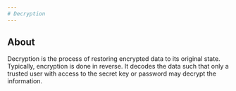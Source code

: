 ```yaml
--- 
# Decryption
---
```

## About
Decryption is the process of restoring encrypted data to its original state. Typically, encryption is done in reverse. It decodes the data such that only a trusted user with access to the secret key or password may decrypt the information.

